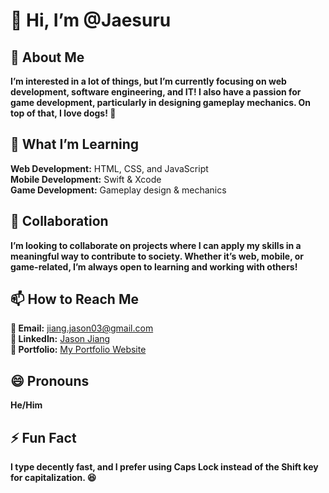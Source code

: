# 👋 Hi, I’m @Jaesuru
## 👀 About Me
**I’m interested in a lot of things, but I’m currently focusing on web development, software engineering, and IT! I also have a passion for game development, particularly in designing gameplay mechanics. On top of that, I love dogs! 🐶**

## 🌱 What I’m Learning
**Web Development:** HTML, CSS, and JavaScript
<br>
**Mobile Development:** Swift & Xcode
<br>
**Game Development:** Gameplay design & mechanics

## 💞️ Collaboration
**I’m looking to collaborate on projects where I can apply my skills in a meaningful way to contribute to society. Whether it’s web, mobile, or game-related, I’m always open to learning and working with others!**

## 📫 How to Reach Me
**📧 Email:** jiang.jason03@gmail.com
<br>
**💼 LinkedIn:** [Jason Jiang](https://www.linkedin.com/in/jasonjiangexperience/)
<br>
**📁 Portfolio:** [My Portfolio Website](https://jaesuru.github.io/Jason-Jiangs-Portfolio-Site/)

## 😄 Pronouns
**He/Him**

## ⚡ Fun Fact
**I type decently fast, and I prefer using Caps Lock instead of the Shift key for capitalization. 😆**

